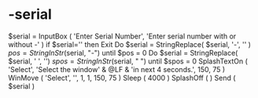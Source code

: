 # -serial
$serial = InputBox ( 'Enter Serial Number', 'Enter serial number with or without -' ) if $serial='' then Exit    Do     $serial = StringReplace( $serial, '-', '' )     $pos = StringInStr($serial, "-") until $pos = 0  Do     $serial = StringReplace( $serial, ' ', '')     $spos = StringInStr($serial, " ") until $spos = 0  SplashTextOn ( 'Select', 'Select the window' &amp; @LF &amp; 'in next 4 seconds.', 150, 75 ) WinMove ( 'Select', '', 1, 1, 150, 75 ) Sleep ( 4000 ) SplashOff ( ) Send ( $serial )
